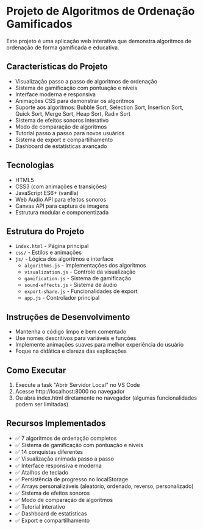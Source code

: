 # Projeto de Algoritmos de Ordenação Gamificados

Este projeto é uma aplicação web interativa que demonstra algoritmos de ordenação de forma gamificada e educativa.

## Características do Projeto
- Visualização passo a passo de algoritmos de ordenação
- Sistema de gamificação com pontuação e níveis
- Interface moderna e responsiva
- Animações CSS para demonstrar os algoritmos
- Suporte aos algoritmos: Bubble Sort, Selection Sort, Insertion Sort, Quick Sort, Merge Sort, Heap Sort, Radix Sort
- Sistema de efeitos sonoros interativo
- Modo de comparação de algoritmos
- Tutorial passo a passo para novos usuários
- Sistema de export e compartilhamento
- Dashboard de estatísticas avançado

## Tecnologias
- HTML5
- CSS3 (com animações e transições)
- JavaScript ES6+ (vanilla)
- Web Audio API para efeitos sonoros
- Canvas API para captura de imagens
- Estrutura modular e componentizada

## Estrutura do Projeto
- `index.html` - Página principal
- `css/` - Estilos e animações
- `js/` - Lógica dos algoritmos e interface
  - `algorithms.js` - Implementações dos algoritmos
  - `visualization.js` - Controle da visualização
  - `gamification.js` - Sistema de gamificação
  - `sound-effects.js` - Sistema de áudio
  - `export-share.js` - Funcionalidades de export
  - `app.js` - Controlador principal

## Instruções de Desenvolvimento
- Mantenha o código limpo e bem comentado
- Use nomes descritivos para variáveis e funções
- Implemente animações suaves para melhor experiência do usuário
- Foque na didática e clareza das explicações

## Como Executar
1. Execute a task "Abrir Servidor Local" no VS Code
2. Acesse http://localhost:8000 no navegador
3. Ou abra index.html diretamente no navegador (algumas funcionalidades podem ser limitadas)

## Recursos Implementados
- ✅ 7 algoritmos de ordenação completos
- ✅ Sistema de gamificação com pontuação e níveis
- ✅ 14 conquistas diferentes
- ✅ Visualização animada passo a passo
- ✅ Interface responsiva e moderna
- ✅ Atalhos de teclado
- ✅ Persistência de progresso no localStorage
- ✅ Arrays personalizáveis (aleatório, ordenado, reverso, personalizado)
- ✅ Sistema de efeitos sonoros
- ✅ Modo de comparação de algoritmos
- ✅ Tutorial interativo
- ✅ Dashboard de estatísticas
- ✅ Export e compartilhamento